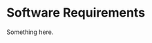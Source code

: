 [title]: # (Software Requirements)
[tags]: # (XXX)
[priority]: # (1271)
# Software Requirements
Something here.
